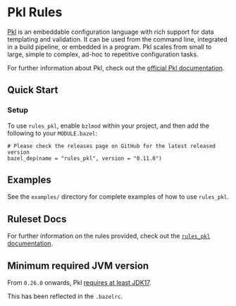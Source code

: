 # Pkl Rules

[Pkl] is an embeddable configuration language with rich support for data templating and
validation. It can be used from the command line, integrated in a build pipeline, or embedded in a
program. Pkl scales from small to large, simple to complex, ad-hoc to repetitive configuration
tasks.

For further information about Pkl, check out the [official Pkl documentation].

[official Pkl documentation]: https://pkl-lang.org/main/current/index.html
[pkl]: https://pkl-lang.org


## Quick Start

### Setup

To use `rules_pkl`, enable `bzlmod` within your project, and then add the following to your `MODULE.bazel`:

```starlark
# Please check the releases page on GitHub for the latest released version
bazel_dep(name = "rules_pkl", version = "0.11.0")
```

## Examples

See the `examples/` directory for complete examples of how to use `rules_pkl`.

## Ruleset Docs
For further information on the rules provided, check out the [`rules_pkl` documentation].

[`rules_pkl` documentation]: https://github.com/apple/rules_pkl/blob/main/docs/rules_pkl_docs.md

## Minimum required JVM version

From `0.26.0` onwards, Pkl [requires at least JDK17](https://pkl-lang.org/main/current/release-notes/0.26.html#minimum-java-version-bump).

This has been reflected in the `.bazelrc`.
